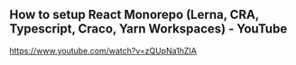 ## How to setup React Monorepo (Lerna, CRA, Typescript, Craco, Yarn Workspaces) - YouTube

https://www.youtube.com/watch?v=zQUpNa1hZIA
